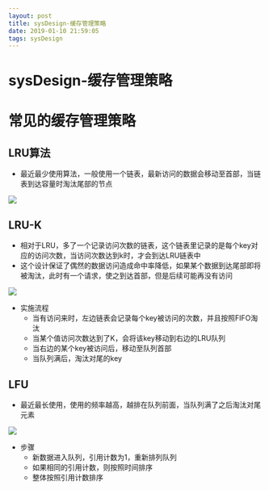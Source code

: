 ```yaml
--- 
layout: post 
title: sysDesign-缓存管理策略 
date: 2019-01-10 21:59:05 
tags: sysDesign 
---
```

# sysDesign-缓存管理策略

# 常见的缓存管理策略

## LRU算法
* 最近最少使用算法，一般使用一个链表，最新访问的数据会移动至首部，当链表到达容量时淘汰尾部的节点

![](https://cdn.jsdelivr.net/gh/nber1994/fu0k@master/uPic/20190110215659679_273402085.png)

## LRU-K
* 相对于LRU，多了一个记录访问次数的链表，这个链表里记录的是每个key对应的访问次数，当访问次数达到k时，才会到达LRU链表中
* 这个设计保证了偶然的数据访问造成命中率降低，如果某个数据到达尾部即将被淘汰，此时有一个请求，使之到达首部，但是后续可能再没有访问

![](https://cdn.jsdelivr.net/gh/nber1994/fu0k@master/uPic/20190110215713209_1601321662.png)

* 实施流程
    * 当有访问来时，左边链表会记录每个key被访问的次数，并且按照FIFO淘汰
    * 当某个值访问次数达到了K，会将该key移动到右边的LRU队列
    * 当右边的某个key被访问后，移动至队列首部
    * 当队列满后，淘汰对尾的key

## LFU
* 最近最长使用，使用的频率越高，越排在队列前面，当队列满了之后淘汰对尾元素

![](https://cdn.jsdelivr.net/gh/nber1994/fu0k@master/uPic/20190110215729346_1148109030.png)

* 步骤
    * 新数据进入队列，引用计数为1，重新排列队列
    * 如果相同的引用计数，则按照时间排序
    * 整体按照引用计数排序

